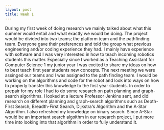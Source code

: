 ```yaml
---
layout: post
title: Week 1
---
```


During my first week of doing research we mainly talked about what this summer would entail and what exactly we would be doing. The project would be divided into two teams; the platform team and the pathfinding team. Everyone gave their preferences and told the group what previous engineering and/or coding experience they had. I mainly have experience with software and I was very interested in how to teach incoming robotics students this matter. Especially since I worked as a Teaching Assistant for Computer Science 1 my junior year I was excited to share my ideas on how to best teach first year students new concepts. The next meeting we were assinged our teams and I was assigned to the path finding team. I would be working on the algorithms and code for the robot and look into ways on how to properly transfer this knowledge to the first year students. In order to prepair for my role I had to do some research on path planning and graph-search algorithms. I looked at a lecture Professor Jenkins sent, and did research on different planning and graph-search algorithms such as Depth-First Search, Breadth-First Search, Dijkstra's Algorithm and the A-Star Algorithm. I also refreshed my knowledge on binary search. Since A-Star would be an important search algoithm in our research project, I put more time into looking into that algorithm in order to fully understand it. 
